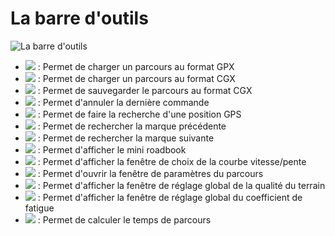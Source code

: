 # La barre d'outils

![La barre d'outils](./images/Toolbar/CG40_Main_Toolbar.png)

* ![](./images/Toolbar/openGPX.png) : Permet de charger un parcours au format GPX
* ![](./images/Toolbar/openCGX.png) : Permet de charger un parcours au format CGX
* ![](./images/Toolbar/saveCGX.png) : Permet de sauvegarder le parcours au format CGX
* ![](./images/Toolbar/undo.png) : Permet d'annuler la dernière commande
* ![](./images/Toolbar/search.png) : Permet de faire la recherche d'une position GPS
* ![](./images/Toolbar/prev_position.png) : Permet de rechercher la marque précédente
* ![](./images/Toolbar/next_position.png) : Permet de rechercher la marque suivante
* ![](./images/Toolbar/mrb.png) : Permet d'afficher le mini roadbook
* ![](./images/Toolbar/curve.png) : Permet d'afficher la fenêtre de choix de la courbe vitesse/pente
* ![](./images/Toolbar/settings.png) : Permet d'ouvrir la fenêtre de paramètres du parcours
* ![](./images/Toolbar/fill_diff.png) : Permet d'afficher la fenêtre de réglage global de la qualité du terrain
* ![](./images/Toolbar/fill_coeff.png) : Permet d'afficher la fenêtre de réglage global du coefficient de fatigue
* ![](./images/Toolbar/refresh_data.png) : Permet de calculer le temps de parcours
